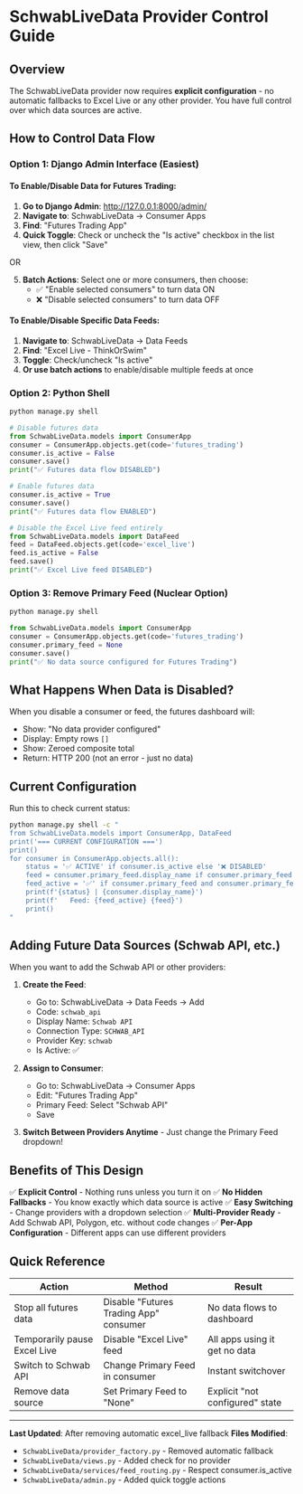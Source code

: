 # SchwabLiveData Provider Control Guide

## Overview
The SchwabLiveData provider now requires **explicit configuration** - no automatic fallbacks to Excel Live or any other provider. You have full control over which data sources are active.

## How to Control Data Flow

### Option 1: Django Admin Interface (Easiest)

#### To Enable/Disable Data for Futures Trading:

1. **Go to Django Admin**: http://127.0.0.1:8000/admin/
2. **Navigate to**: SchwabLiveData → Consumer Apps
3. **Find**: "Futures Trading App"
4. **Quick Toggle**: Check or uncheck the "Is active" checkbox in the list view, then click "Save"

OR

5. **Batch Actions**: Select one or more consumers, then choose:
   - ✅ "Enable selected consumers" to turn data ON
   - ❌ "Disable selected consumers" to turn data OFF

#### To Enable/Disable Specific Data Feeds:

1. **Navigate to**: SchwabLiveData → Data Feeds
2. **Find**: "Excel Live - ThinkOrSwim"
3. **Toggle**: Check/uncheck "Is active"
4. **Or use batch actions** to enable/disable multiple feeds at once

### Option 2: Python Shell

```python
python manage.py shell

# Disable futures data
from SchwabLiveData.models import ConsumerApp
consumer = ConsumerApp.objects.get(code='futures_trading')
consumer.is_active = False
consumer.save()
print("✅ Futures data flow DISABLED")

# Enable futures data
consumer.is_active = True
consumer.save()
print("✅ Futures data flow ENABLED")

# Disable the Excel Live feed entirely
from SchwabLiveData.models import DataFeed
feed = DataFeed.objects.get(code='excel_live')
feed.is_active = False
feed.save()
print("✅ Excel Live feed DISABLED")
```

### Option 3: Remove Primary Feed (Nuclear Option)

```python
python manage.py shell

from SchwabLiveData.models import ConsumerApp
consumer = ConsumerApp.objects.get(code='futures_trading')
consumer.primary_feed = None
consumer.save()
print("✅ No data source configured for Futures Trading")
```

## What Happens When Data is Disabled?

When you disable a consumer or feed, the futures dashboard will:
- Show: "No data provider configured"
- Display: Empty rows `[]`
- Show: Zeroed composite total
- Return: HTTP 200 (not an error - just no data)

## Current Configuration

Run this to check current status:

```bash
python manage.py shell -c "
from SchwabLiveData.models import ConsumerApp, DataFeed
print('=== CURRENT CONFIGURATION ===')
print()
for consumer in ConsumerApp.objects.all():
    status = '✅ ACTIVE' if consumer.is_active else '❌ DISABLED'
    feed = consumer.primary_feed.display_name if consumer.primary_feed else 'None'
    feed_active = '✅' if consumer.primary_feed and consumer.primary_feed.is_active else '❌'
    print(f'{status} | {consumer.display_name}')
    print(f'   Feed: {feed_active} {feed}')
    print()
"
```

## Adding Future Data Sources (Schwab API, etc.)

When you want to add the Schwab API or other providers:

1. **Create the Feed**:
   - Go to: SchwabLiveData → Data Feeds → Add
   - Code: `schwab_api`
   - Display Name: `Schwab API`
   - Connection Type: `SCHWAB_API`
   - Provider Key: `schwab`
   - Is Active: ✅

2. **Assign to Consumer**:
   - Go to: SchwabLiveData → Consumer Apps
   - Edit: "Futures Trading App"
   - Primary Feed: Select "Schwab API"
   - Save

3. **Switch Between Providers Anytime** - Just change the Primary Feed dropdown!

## Benefits of This Design

✅ **Explicit Control** - Nothing runs unless you turn it on
✅ **No Hidden Fallbacks** - You know exactly which data source is active
✅ **Easy Switching** - Change providers with a dropdown selection
✅ **Multi-Provider Ready** - Add Schwab API, Polygon, etc. without code changes
✅ **Per-App Configuration** - Different apps can use different providers

## Quick Reference

| Action | Method | Result |
|--------|--------|--------|
| Stop all futures data | Disable "Futures Trading App" consumer | No data flows to dashboard |
| Temporarily pause Excel Live | Disable "Excel Live" feed | All apps using it get no data |
| Switch to Schwab API | Change Primary Feed in consumer | Instant switchover |
| Remove data source | Set Primary Feed to "None" | Explicit "not configured" state |

---

**Last Updated**: After removing automatic excel_live fallback
**Files Modified**: 
- `SchwabLiveData/provider_factory.py` - Removed automatic fallback
- `SchwabLiveData/views.py` - Added check for no provider
- `SchwabLiveData/services/feed_routing.py` - Respect consumer.is_active
- `SchwabLiveData/admin.py` - Added quick toggle actions
